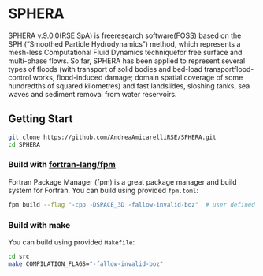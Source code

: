 # SPHERA
SPHERA v.9.0.0(RSE SpA) is freeresearch software(FOSS) based on the SPH (“Smoothed Particle Hydrodynamics”) method, which represents a mesh-less Computational Fluid Dynamics techniquefor free surface and multi-phase flows. So far, SPHERA has been applied to represent several types of floods (with transport of solid bodies and bed-load transportflood-control works, flood-induced damage; domain spatial coverage of some hundredths of squared kilometres) and fast landslides, sloshing tanks, sea waves and sediment removal from water reservoirs.

## Getting Start
```bash
git clone https://github.com/AndreaAmicarelliRSE/SPHERA.git
cd SPHERA
```
### Build with [fortran-lang/fpm](https://github.com/fortran-lang/fpm)
Fortran Package Manager (fpm) is a great package manager and build system for Fortran.
You can build using provided `fpm.toml`:
```bash
fpm build --flag "-cpp -DSPACE_3D -fallow-invalid-boz"  # user defined flag
```

### Build with make
You can build using provided `Makefile`:
```bash
cd src
make COMPILATION_FLAGS="-fallow-invalid-boz"
```